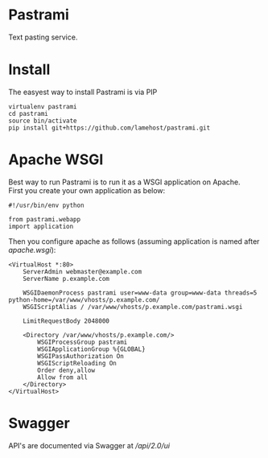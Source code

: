 # Pastrami

Text pasting service.

# Install
The easyest way to install Pastrami is via PIP
```
virtualenv pastrami
cd pastrami
source bin/activate
pip install git+https://github.com/lamehost/pastrami.git
```

# Apache WSGI
Best way to run Pastrami is to run it as a WSGI application on Apache.  
First you create your own application as below:
```
#!/usr/bin/env python

from pastrami.webapp
import application
```

Then you configure apache as follows (assuming application is named after *apache.wsgi*):
```
<VirtualHost *:80>
    ServerAdmin webmaster@example.com
    ServerName p.example.com

    WSGIDaemonProcess pastrami user=www-data group=www-data threads=5 python-home=/var/www/vhosts/p.example.com/
    WSGIScriptAlias / /var/www/vhosts/p.example.com/pastrami.wsgi

    LimitRequestBody 2048000

    <Directory /var/www/vhosts/p.example.com/>
        WSGIProcessGroup pastrami
        WSGIApplicationGroup %{GLOBAL}
        WSGIPassAuthorization On
        WSGIScriptReloading On
        Order deny,allow
        Allow from all
    </Directory>
</VirtualHost>
```

# Swagger
API's are documented via Swagger at */api/2.0/ui*
